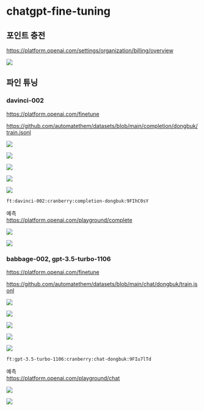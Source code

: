 # chatgpt-fine-tuning

## 포인트 충전

https://platform.openai.com/settings/organization/billing/overview

![](attach_files/1.png?raw=true)

## 파인 튜닝

### davinci-002

https://platform.openai.com/finetune

https://github.com/automatethem/datasets/blob/main/completion/dongbuk/train.jsonl

![](attach_files/ft-1-1.png?raw=true)

![](attach_files/ft-1-2.png?raw=true)

![](attach_files/ft-1-3.png?raw=true)

![](attach_files/ft-1-4.png?raw=true)

![](attach_files/ft-1-5.png?raw=true)

```
ft:davinci-002:cranberry:completion-dongbuk:9FIhC0sY
```

예측  
https://platform.openai.com/playground/complete

![](attach_files/ft-1-6.png?raw=true)

![](attach_files/ft-1-7.png?raw=true)

### babbage-002, gpt-3.5-turbo-1106

https://platform.openai.com/finetune

https://github.com/automatethem/datasets/blob/main/chat/dongbuk/train.jsonl

![](attach_files/ft-2-1.png?raw=true)

![](attach_files/ft-2-2.png?raw=true)

![](attach_files/ft-2-3.png?raw=true)

![](attach_files/ft-2-4.png?raw=true)

![](attach_files/ft-2-5.png?raw=true)

```
ft:gpt-3.5-turbo-1106:cranberry:chat-dongbuk:9FIu7lTd
```

예측  
https://platform.openai.com/playground/chat

![](attach_files/ft-2-6.png?raw=true)

![](attach_files/ft-2-7.png?raw=true)

